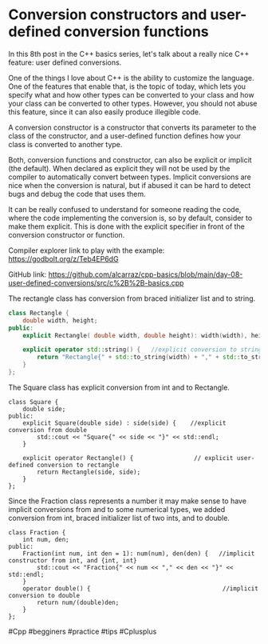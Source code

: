 # Conversion constructors and user-defined conversion functions

In this 8th post in the C++ basics series, let's talk about a really nice C++ feature: user defined conversions.

One of the things I love about C++ is the ability to customize the language. One of the features that enable that, is the topic of today, which lets you  specify what and how other types can be converted to your class and how your class can be converted to other types. However, you should not abuse this feature, since it can also easily produce illegible code.

A conversion constructor is a constructor that converts its parameter to the class of the constructor, and a user-defined function defines how your class is converted to another type.

Both, conversion functions and constructor, can also be explicit or implicit (the default). When declared as explicit they will not be used by the compiler to automatically convert between types. Implicit conversions are nice when the conversion is natural, but if abused it can be hard to detect bugs and debug the code that uses them. 

It can be really confused to understand for someone reading the code, where the code implementing the conversion is, so by default, consider to make them explicit. This is done with the explicit specifier in front of the conversion constructor or function.



Compiler explorer link to play with the example: https://godbolt.org/z/Teb4EP6dG

GitHub link: https://github.com/alcarraz/cpp-basics/blob/main/day-08-user-defined-conversions/src/c%2B%2B-basics.cpp

The rectangle class has conversion from braced initializer list and to string.

```c++
class Rectangle {
    double width, height;
public:
    explicit Rectangle( double width, double height): width(width), height(height) {}

    explicit operator std::string() {   //explicit conversion to string
        return "Rectangle{" + std::to_string(width) + "," + std::to_string(height) + "}";
    }
};
```

The Square class has  explicit conversion from int and to Rectangle.

```
class Square {
    double side;
public:
    explicit Square(double side) : side(side) {    //explicit conversion from double
        std::cout << "Square{" << side << "}" << std::endl;
    }

    explicit operator Rectangle() {                 // explicit user-defined conversion to rectangle
        return Rectangle(side, side);
    }
};

```

Since the Fraction class represents a number it may make sense to have implicit conversions from and to some numerical types, we added conversion from int, braced initializer list of two ints, and to double. 

```
class Fraction {
    int num, den;
public:
    Fraction(int num, int den = 1): num(num), den(den) {   //implicit constructor from int, and {int, int}
        std::cout << "Fraction{" << num << "," << den << "}" << std::endl;
    }
    operator double() {                                     //implicit conversion to double
        return num/(double)den;
    }
};
```

 #Cpp #begginers #practice #tips #Cplusplus